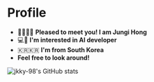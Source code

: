 
# Profile
* 👋🏼👋🏼  **Pleased to meet you! I am Jungi Hong**<br>
* 💻🤖  **I'm interested in AI developer**<br>
* 🇰🇷🇰🇷  **I'm from South Korea** <br>
* **Feel free to look around!**

![jkky-98's GitHub stats](https://github-readme-stats.vercel.app/api?username=jkky-98&show_icons=true&theme=radical)

